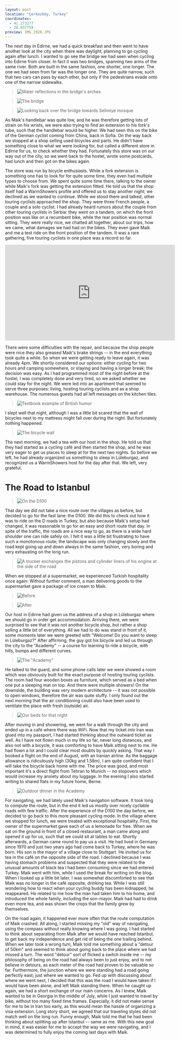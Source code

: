 ```yaml
---
layout: post
location: "Çerkezköy, Turkey"
coordinates:
  - 41.273277
  - 28.037759
preview: IMG_2928.JPG
---
```


The next day in Edirne, we had a quick breakfast and then went to have another look at the city when there was daylight, planning to go cycling again after lunch. I wanted to go see the bridge we had seen when cycling into Edirne from closer. In fact it was two bridges, spanning two arms of the same river. Both are built in the same fashion, one shorter, one longer. The one we had seen from far was the longer one. They are quite narrow, such that two cars can pass by each other, but only if the pedestrians evade onto one of the narrow sidewalks.

> ![Water reflections in the bridge's arches](/images/IMG_2910.JPG)

> ![The bridge](/images/IMG_2918.JPG)

> ![Looking back over the bridge towards Selimiye mosque](/images/IMG_2923.JPG)

As Maik's handlebar was quite low, and he was therefore getting lots of strain on his wrists, we were also trying to find an extension to his fork's tube, such that the handlebar would be higher. We had seen this on the bike of the German cyclist coming from China, back in Sofia. On the way back we stopped at a shop selling used bicycles and parts. He didn't have something close to what we were looking for, but called a different store in Edirne for us, to check whether they had. Fortunately this store was on our way out of the city, so we went back to the hostel, wrote some postcards, had lunch and then got on the bikes again.

The store was run by bicycle enthusiasts. While a fork extension is something one has to look for for quite some time, they even had multiple types to choose from. We spent quite some time there, talking to the owner while Maik's fork was getting the extension fitted. He told us that the shop itself had a WarmShowers profile and offered us to stay another night; we declined as we wanted to continue. While we stood there and talked, other touring cyclists approached the shop. They were three French people, a couple and a solo cyclist. I had already heard rumors about the couple from other touring cyclists in Serbia: they went on a tandem, on which the front position was like on a recumbent bike, while the rear position was normal sitting. They were really nice, we chatted all together, about our trips, how we came, what damages we had had on the bikes. They even gave Maik and me a test ride on the front position of the tandem. It was a rare gathering, five touring cyclists in one place was a record so far.

<iframe width="560" height="315" src="https://www.youtube.com/embed/aenXuJk50_Y" frameborder="0" allowfullscreen></iframe>

There were some difficulties with the repair, and because the shop people were nice they also greased Maik's brake strings -- in the end everything took quite a while. So when we were getting ready to leave again, it was already 4pm. We shortly considered our options: either cycling for two hours and camping somewhere, or staying and having a longer break; the decision was easy. As I had programmed most of the night before at the hostel, I was completely done and very tired, so we asked whether we could stay for the night. We were led into an apartment that seemed to serve three purposes: living, hosting touring cyclists and as a shop warehouse. The numerous guests had all left messages on the kitchen tiles.

> ![Textbook example of British humor](/images/IMG_2928.JPG)

I slept well that night, although I was a little bit scared that the wall of bicycles next to my mattress might fall over during the night. But fortunately nothing happened.

> ![The bicycle wall](/images/IMG_2931.JPG)

The next morning, we had a tea with our host in the shop. He told us that they had started as a cycling café and then started the shop, and he was very eager to get us places to sleep at for the next two nights. So before we left, he had already organized us something to sleep in Lüleburgaz, and recognized us a WarmShowers host for the day after that. We left, very grateful.

# The Road to Istanbul

> ![On the D100](/images/IMG_2934.JPG)

That day we did not take a nice route over the villages as before, but decided to go for the fast lane: the D100. We did this to check out how it was to ride on the D roads in Turkey, but also because Maik's setup had changed, it was reasonable to go for an easy and short route that day. In spite of the traffic, the roads are a nice way to go, as there is a wide hard shoulder one can ride safely on. I felt it was a little bit frustrating to have such a monotonous route; the landscape was only changing slowly and the road kept going up and down always in the same fashion, very boring and very exhausting on the long run.

> ![A trucker exchanges the pistons and cylinder liners of his engine at the side of the road](/images/IMG_2939.JPG)

When we stopped at a supermarket, we experienced Turkish hospitality once again: Without further comment, a man delivering goods to the supermarket gave a package of ice cream to Maik.

> ![Before](/images/IMG_2936.JPG)

> ![After](/images/IMG_2935.JPG)

Our host in Edirne had given us the address of a shop in Lüleburgaz where we should go in order get accommodation. Arriving there, we were surprised to see that it was not another bicycle shop, but rather a shop selling a little bit of everything. All we had to do was stand in front of it, some moments later we were greeted with "Welcome! Do you want to sleep in Lüleburgaz?" After affirming, the guy got his bicycle and led us through the city to the "Academy" -- a course for learning to ride a bicycle, with hills, bumps and different curves.

> ![The "Academy"](/images/IMG_2943.JPG)

He talked to the guard, and some phone calls later we were showed a room which was obviously built for the exact purpose of hosting touring cyclists. The room had four wooden boxes as furniture, which served as a bed when one put a sleeping mat on top. And there were multiple showers! On the downside, the building was very modern architecture -- it was not possible to open windows, therefore the air was quite stuffy. I only found out the next morning that the air conditioning could also have been used to ventilate the place with fresh (outside) air.

> ![Our beds for that night](/images/IMG_2942.JPG)

After moving in and showering, we went for a walk through the city and ended up in a café where there was WiFi. Now that my ticket *into* Iran was glued into my passport, I had started thinking about the outward ticket as well. As I have not flown much in my life so far, never long distances, and also not with a bicycle, it was comforting to have Maik sitting next to me. He had flown a lot and I could clear most doubts by quickly asking. That way I booked a flight on the end of August, with an Iranian airline. As the baggage allowance is ridiculously high (30kg and 1.58m), I am quite confident that I will take the bicycle back home with me. The price was good, and most important it's a direct flight from Tehran to Munich -- no stopovers which would increase my anxiety about my luggage. In the evening I also started writing to shared flats in my future home, Berne.

> ![Outdoor dinner in the Academy](/images/IMG_2945.JPG)

For navigating, we had lately used Maik's navigation software. It took long to compute the route, but in the end it led us mostly over nicely cyclable roads with few traffic. After the experience of the D100 the day before, we decided to go back to this more pleasant cycling mode. In the village where we stopped for lunch, we were treated with exceptional hospitality. First, the owner of the supermarket gave each of us a lemonade for free. When we sat on the ground in front of a closed restaurant, a man came along and opened it up for us, such that we could sit at tables to eat. Shortly afterwards, a German came round to pay us a visit. He had lived in Germany since 1970 and just two years ago had come back to Turkey, where he was born. His son is the mayor of a village close to Stuttgart. He invited us for tea in the café on the opposite side of the road. I declined because I was having stomach problems and suspected that they were related to the unusual amounts of black tea I had been consuming since we had entered Turkey. Maik went with him, while I used the break for writing on the blog. When I looked up a little bit later, I was somewhat discomforted to see that Maik was no longer in the café opposite, drinking tea. While I was still wondering how to react when your cycling buddy has been kidnapped, he reappeared. He related to me how the man had taken him to his home, and introduced the whole family, including the son-mayor. Maik had had to drink even more tea, and was shown the crops that the family grew by themselves.

On the road again, it happened ever more often that the route computation of Maik crashed. All along, I started missing my "old" way of navigating, using the compass without really knowing where I was going. I had started to think about separating from Maik after we would have reached Istanbul, to get back my independence and get rid of being the one trailing behind. When we later took a wrong turn, Maik told me something about a "detour of 50km" and seemed to think about going back to the place where we had missed a turn. The word "detour" sort of flicked a switch inside me -- my philosophy of being on the road had always been to just enjoy, and to not believe in detours, as each meter of the road had proven to be valuable so far. Furthermore, the junction where we were standing had a road going perfectly east; just where we wanted to go. Fed up with discussing about where we went next, I decided that this was the road I would have taken if I would have been alone, and left Maik standing there. When he caught up again, we had a short exchange of our main concerns. As I knew, Maik wanted to be in Georgia in the middle of July, while I just wanted to travel by bike, without too many fixed time frames. Especially, it did not make sense for me to be in Iran too early, as this would mean the hassle of organizing a visa extension. Long story short, we agreed that our traveling styles did not match well on the long run. Funny enough, Maik told me that he had been thinking about splitting up after Istanbul -- same as me. With this new goal in mind, it was easier for me to accept the way we were navigating, and I was determined to fully enjoy the coming last days with Maik.

